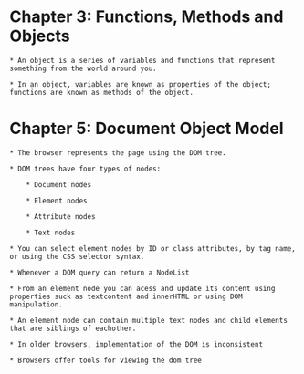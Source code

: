 # Chapter 3: Functions, Methods and Objects

    * An object is a series of variables and functions that represent something from the world around you. 

    * In an object, variables are known as properties of the object; functions are known as methods of the object.

# Chapter 5: Document Object Model

    * The browser represents the page using the DOM tree.

    * DOM trees have four types of nodes:

        * Document nodes

        * Element nodes

        * Attribute nodes

        * Text nodes

    * You can select element nodes by ID or class attributes, by tag name, or using the CSS selector syntax.

    * Whenever a DOM query can return a NodeList

    * From an element node you can acess and update its content using properties suck as textcontent and innerHTML or using DOM manipulation.

    * An element node can contain multiple text nodes and child elements that are siblings of eachother. 

    * In older browsers, implementation of the DOM is inconsistent

    * Browsers offer tools for viewing the dom tree    